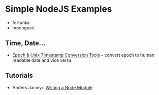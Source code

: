 # Simple NodeJS Examples

* fortunka
* moongose


## Time, Date…

* [Epoch & Unix Timestamp Conversion Tools](http://www.epochconverter.com/) –
  convert epoch to human readable date and vice versa


## Tutorials

* Anders Janmyr.
  [Writing a Node Module ](http://anders.janmyr.com/2012/04/writing-node-module.html)
